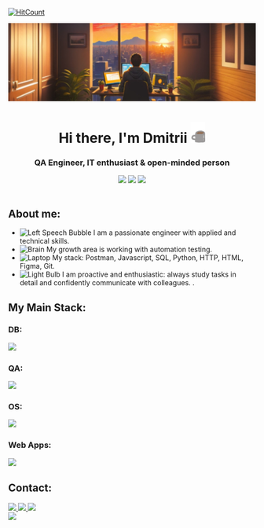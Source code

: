 [![HitCount](https://komarev.com/ghpvc/?username=rexfort9&abbreviated=true&label=Profile%20views&color=646258&style=plastic)](https://github.com/rexfort9)

<img src="index/MMM.PNG">

<h1 align="center">Hi there, I'm Dmitrii </a>
<img src="index/coffee-is-love.gif" width="30px"></h1>
<h3 align="center">QA Engineer, IT enthusiast & open-minded person</h3>

<div align='center'>

<div align="center"> 
</div>
  <img src="https://github-profile-trophy.vercel.app/?username=rexfort9&theme=onedark&no-frame=true&no-bg=false&margin-w=4" />
  <img height=165 src="https://github-readme-stats.vercel.app/api/top-langs/?username=rexfort9&layout=compact&theme=dark" />
  <img height=165 src="https://github-readme-stats.vercel.app/api?username=rexfort9&show_icons=true&theme=dark&custom_title=Stats&ring_color=c37c59" />
</div>
</a>
<br>

## About me:

- <img src="https://raw.githubusercontent.com/Tarikul-Islam-Anik/Animated-Fluent-Emojis/master/Emojis/Smilies/Left%20Speech%20Bubble.png" alt="Left Speech Bubble" width="25" height="25" /> I am a passionate engineer with applied and technical skills. <br />
- <img src="https://raw.githubusercontent.com/Tarikul-Islam-Anik/Animated-Fluent-Emojis/master/Emojis/Hand%20gestures/Brain.png" alt="Brain" width="25" height="25" /> My growth area is working with automation testing. <br />
- <img src="https://raw.githubusercontent.com/Tarikul-Islam-Anik/Telegram-Animated-Emojis/main/Objects/Laptop.webp" alt="Laptop" width="25" height="25" /> My stack: Postman, Javascript, SQL, Python, HTTP, HTML, Figma, Git. <br />
- <img src="https://raw.githubusercontent.com/Tarikul-Islam-Anik/Telegram-Animated-Emojis/main/Objects/Light%20Bulb.webp" alt="Light Bulb" width="25" height="25" /> I am proactive and enthusiastic: always study tasks in detail and confidently communicate with colleagues. .<br />

## My Main Stack:
### DB:
<img src="https://skillicons.dev/icons?i=postgres,mysql" />

### QA:
<img src="https://skillicons.dev/icons?i=postman,jenkins,docker" />

### OS:
<img src="https://skillicons.dev/icons?i=linux,windows,ubuntu" />

### Web Apps:
<img src="https://skillicons.dev/icons?i=git,github,js,vscode,nodejs" />

## Contact:

<div align="left">
<a href="mailto:turkunovdmitrii@gmail.com">
<img src="https://img.shields.io/badge/Outlook-034fa0?style=for-the-badge&logo=microsoft-outlook&logoColor=white"/>
<a href="https:www.linkedin.com/in/dmitriy-turkunov-0416b0252">
<img src="https://img.shields.io/badge/linkedin-0072b1?style=for-the-badge&logo=linkedin&logoColor=white"/>
<a href="https://t.me/Shaun4tv">
<img src="https://img.shields.io/badge/Telegram-24A1DE?style=for-the-badge&logo=telegram&logoColor=white"/>
</div>

</div>
<img src="https://capsule-render.vercel.app/api?type=waving&color=0:f8b195,100:6c5b7b&section=footer&height=120" />
</div>

<!--
**rexfort9/rexfort9** is a ✨ _special_ ✨ repository because its `README.md` (this file) appears on your GitHub profile.


### About me :sunglasses:
- Прочитал лучшие книги про тестирование; :fire:
- В тестировании с 2020 года;
- Актуализировал 450+ тест-кейсов;
- Умею пилотировать самолёт; :airplane:
- Обожаю музыку, кино и Stand UP; :musical_note:
- Занимаюсь боксом с тренером;
- За 2022 прочитал 18 книг;
- Собираю кубик Рубика за 1 минуту;
- Катаю на горных лыжах . :skier:

Мое кредо: Ученье – свет, а не ученье – тьма!


Here are some ideas to get you started:

- 🔭 I’m currently working on ...
- 🌱 I’m currently learning ...
- 👯 I’m looking to collaborate on ...
- 🤔 I’m looking for help with ...
- 💬 Ask me about ...
- 📫 How to reach me: ...
- 😄 Pronouns: ...
- ⚡ Fun fact: ...
-->
